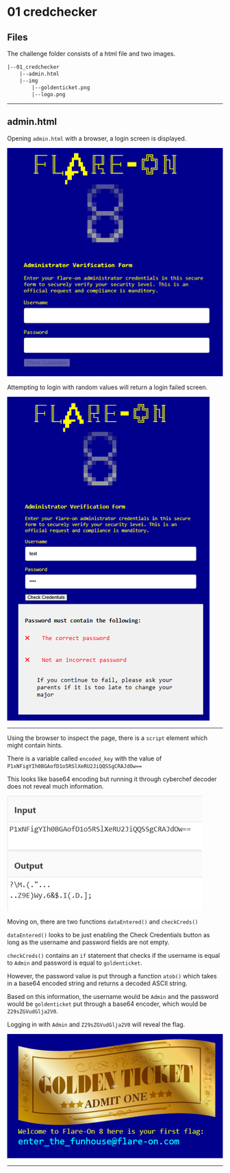 # 01 credchecker

## Files
The challenge folder consists of a html file and two images.

```
|--01_credchecker
    |--admin.html
    |--img
        |--goldenticket.png
        |--logo.png
```

---

## admin.html
Opening `admin.html` with a browser, a login screen is displayed.

![Credchecker login page](images/credchecker1.png)

Attempting to login with random values will return a login failed screen.

![Credchecker failed login page](images/credchecker2.png)

---

Using the browser to inspect the page, there is a `script` element which might contain hints.

There is a variable called `encoded_key` with the value of `P1xNFigYIh0BGAofD1o5RSlXeRU2JiQQSSgCRAJdOw==`

This looks like base64 encoding but running it through cyberchef decoder does not reveal much information.

![Encoded_key decode result](images/credchecker3.png)

Moving on, there are two functions `dataEntered()` and `checkCreds()`

`dataEntered()` looks to be just enabling the Check Credentials button as long as the username and password fields are not empty.

`checkCreds()` contains an `if` statement that checks if the username is equal to `Admin` and password is equal to `goldenticket`. 

However, the password value is put through a function `atob()` which takes in a base64 encoded string and returns a decoded ASCII string. 

Based on this information, the username would be `Admin` and the password would be `goldenticket` put through a base64 encoder, which would be `Z29sZGVudGlja2V0`.

Logging in with `Admin` and `Z29sZGVudGlja2V0` will reveal the flag.

![Flag found](images/credchecker4.png)

---
